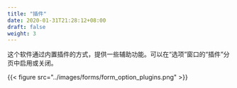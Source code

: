 ```yaml
---
title: "插件"
date: 2020-01-31T21:28:12+08:00
draft: false
weight: 3
---
```


这个软件通过内置插件的方式，提供一些辅助功能。可以在“选项”窗口的“插件”分页中启用或关闭。  

{{< figure src="../images/forms/form_option_plugins.png" >}}

